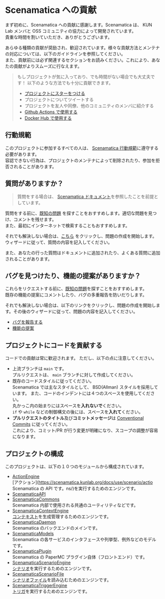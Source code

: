 # Scenamatica への貢献

まず初めに、Scenamatica への貢献に感謝します。Scenamatica は、 KUN Lab メンバと OSS
コミュニティの協力によって開発されています。  
貴重な時間を割いていただき、ありがとうございます。

あらゆる種類の貢献が奨励され、歓迎されています。様々な貢献方法とメンテナの対応については、以下のガイドラインを参照してください。  
また、貢献前には必ず関連するセクションをお読みください。これにより、あなたの貢献がよりスムーズに行なえます。

> もしプロジェクトが気に入っており、でも時間がない場合でも大丈夫です！ 以下のような方法でも十分に貢献できます。
> - [プロジェクトにスターをつける](https://github.com/teamkun/scenamatica)
> - プロジェクトについてツイートする
> - プロジェクトを友人や同僚、他のコミュニティのメンバに紹介する
> - [Github Actions で使用する](https://github.com/TeamKun/scenamatica-action)
> - [Docker Hub で使用する](https://hub.docker.com/r/teamkun/scenamatica)

## 行動規範

このプロジェクトに参加するすべての人は、 [Scenamatica 行動規範](CODE_OF_CONDUCT.md)に遵守する必要があります。  
容認できない行為は、プロジェクトのメンテナによって削除されたり、参加を拒否されることがあります。

## 質問がありますか？

> 質問をする場合は、 [Scenamatica ドキュメント](https://scenamatica.kunlab.org/)を参照したことを前提としています。

質問をする前に、[既知の問題](https://github.com/TeamKun/Scenamatica/issues)
を探すことをおすすめします。適切な問題を見つけ、コメントを残せます。  
また、最初にインターネットで検索することもおすすめします。

それでも解決しない場合は、[こちら](https://github.com/TeamKun/Scenamatica/issues/new?template=question.yml)
をクリックし、問題の作成を開始します。
ウィザードに従って、質問の内容を記入してください。

また、あなたの行った質問はドキュメントに追加されたり、よくある質問に追加されることがあります。

## バグを見つけたり、機能の提案がありますか？

これらをリクエストする前に、[既知の問題](https://github.com/TeamKun/Scenamatica/issues)を探すことをおすすめします。  
既存の機能の提案にコメントしたり、バグの多重報告を防いだりします。

それでも解決しない場合は、以下のリンクをクリックし、問題の作成を開始します。その後のウィザードに従って、問題の内容を記入してください。

+ [バグを報告する](https://github.com/TeamKun/Scenamatica/issues/new?template=bug_report.yml)
+ [機能の提案](https://github.com/TeamKun/Scenamatica/issues/new?template=feature_request.yml)

## プロジェクトにコードを貢献する

コードでの貢献は常に歓迎されます。 ただし、以下の点に注意してください。

+ 上流ブランチは `main` です。  
  プルリクエストは、 `main` ブランチに対して作成してください。
+ 既存のコードスタイルに従ってください。  
  Scenamatica では主なスタイルとして、 BSD(Allman) スタイルを採用しています。
  また、コードのインデントには４つのスペースを使用してください。  
  丸かっこ内の始まりにはスペースを**入れないで**ください。  
  `if` や `while` などの制御構文の後には、スペースを**入れて**ください。
+ **プルリクエストのタイトル**及び**コミットメッセージ**は
  [Conventional Commits](https://www.conventionalcommits.org/en/v1.0.0/) に従ってください。  
  これにより、コミット/PR が行う変更が明確になり、スコープの調整が容易になります。

## プロジェクトの構成

このプロジェクトは、以下の１０つのモジュールから構成されています。

+ [ActionEngine](ScenamaticaActionEngine)  
  [アクション](https://scenamatica.kunlab.org/docs/use/scenario/actio
  Scenamatica の API です。ns/)を実行するためのエンジンです。
+ [ScenamaticaAPI](ScenamaticaAPI)
+ [ScenamaticaCommons](ScenamaticaCommons)  
  Scenamatica 内部で使用される共通のユーティリティなどです。
+ [ScenamaticaContextEngine](ScenamaticaContextEngine)  
  [コンテキスト](https://scenamatica.kunlab.org/docs/use/scenario/elements/#context)を生成管理するためのエンジンです。
+ [ScenamaticaDaemon](ScenamaticaDaemon)  
  Scenamatica のバックエンドのメインです。
+ [ScenamaticaModels](ScenamaticaModels)  
  Scenamatica の各サービスのインタフェースや列挙型、例外などのモデルです。
+ [ScenamaticaPlugin](ScenamaticaPlugin)  
  Scenamatica の PaperMC プラグイン自体（フロントエンド）です。
+ [ScenamaticaScenarioEngine](ScenamaticaScenarioEngine)  
  [シナリオ](https://scenamatica.kunlab.org/docs/use/scenario/)を実行するためのエンジンです。
+ [ScenamaticaScenarioFile](ScenamaticaScenarioFile)  
  [シナリオファイル](https://scenamatica.kunlab.org/docs/use/scenario/scenario-file)を読み込むためのエンジンです。
+ [ScenamaticaTriggerEngine](ScenamaticaTriggerEngine)  
  [トリガ](https://scenamatica.kunlab.org/docs/use/scenario/trigger)を実行するためのエンジンです。
